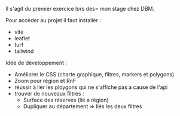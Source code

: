 Il s'agit du premier exercice lors des= mon stage chez DBM.

Pour accèder au projet il faut installer :

- vite
- leaflet
- turf
- tailwind


Idée de développement :
- Améliorer le CSS (charte graphique, filtres, markers et polygons)
- Zoom pour région et RnF
- réussir à lier les ploygons qui ne s'affiche pas a cause de l'api 
- trouver de nouveaux filtres : 
    - Surface des réserves (lié a région)
    - Dupliquer au département => liés les deux filtres